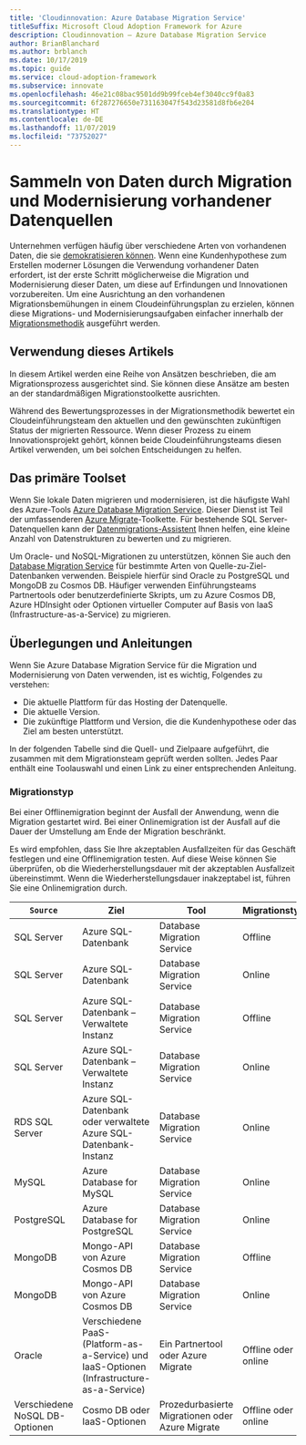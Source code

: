```yaml
---
title: 'Cloudinnovation: Azure Database Migration Service'
titleSuffix: Microsoft Cloud Adoption Framework for Azure
description: Cloudinnovation – Azure Database Migration Service
author: BrianBlanchard
ms.author: brblanch
ms.date: 10/17/2019
ms.topic: guide
ms.service: cloud-adoption-framework
ms.subservice: innovate
ms.openlocfilehash: 46e21c08bac9501dd9b99fceb4ef3040cc9f0a83
ms.sourcegitcommit: 6f287276650e731163047f543d23581d8fb6e204
ms.translationtype: HT
ms.contentlocale: de-DE
ms.lasthandoff: 11/07/2019
ms.locfileid: "73752027"
---
```

# <a name="collect-data-through-the-migration-and-modernization-of-existing-data-sources"></a>Sammeln von Daten durch Migration und Modernisierung vorhandener Datenquellen

Unternehmen verfügen häufig über verschiedene Arten von vorhandenen Daten, die sie [demokratisieren können](../considerations/data.md). Wenn eine Kundenhypothese zum Erstellen moderner Lösungen die Verwendung vorhandener Daten erfordert, ist der erste Schritt möglicherweise die Migration und Modernisierung dieser Daten, um diese auf Erfindungen und Innovationen vorzubereiten. Um eine Ausrichtung an den vorhandenen Migrationsbemühungen in einem Cloudeinführungsplan zu erzielen, können diese Migrations- und Modernisierungsaufgaben einfacher innerhalb der [Migrationsmethodik](../../migrate/index.md) ausgeführt werden.

## <a name="use-of-this-article"></a>Verwendung dieses Artikels

In diesem Artikel werden eine Reihe von Ansätzen beschrieben, die am Migrationsprozess ausgerichtet sind. Sie können diese Ansätze am besten an der standardmäßigen Migrationstoolkette ausrichten.

Während des Bewertungsprozesses in der Migrationsmethodik bewertet ein Cloudeinführungsteam den aktuellen und den gewünschten zukünftigen Status der migrierten Ressource. Wenn dieser Prozess zu einem Innovationsprojekt gehört, können beide Cloudeinführungsteams diesen Artikel verwenden, um bei solchen Entscheidungen zu helfen.

## <a name="primary-toolset"></a>Das primäre Toolset

Wenn Sie lokale Daten migrieren und modernisieren, ist die häufigste Wahl des Azure-Tools [Azure Database Migration Service](https://docs.microsoft.com/azure/dms). Dieser Dienst ist Teil der umfassenderen [Azure Migrate](https://docs.microsoft.com/azure/migrate/migrate-services-overview)-Toolkette. Für bestehende SQL Server-Datenquellen kann der [Datenmigrations-Assistent](https://docs.microsoft.com/sql/dma/dma-overview) Ihnen helfen, eine kleine Anzahl von Datenstrukturen zu bewerten und zu migrieren.

Um Oracle- und NoSQL-Migrationen zu unterstützen, können Sie auch den [Database Migration Service](https://docs.microsoft.com/azure/dms) für bestimmte Arten von Quelle-zu-Ziel-Datenbanken verwenden. Beispiele hierfür sind Oracle zu PostgreSQL und MongoDB zu Cosmos DB. Häufiger verwenden Einführungsteams Partnertools oder benutzerdefinierte Skripts, um zu Azure Cosmos DB, Azure HDInsight oder Optionen virtueller Computer auf Basis von IaaS (Infrastructure-as-a-Service) zu migrieren.

## <a name="considerations-and-guidance"></a>Überlegungen und Anleitungen

Wenn Sie Azure Database Migration Service für die Migration und Modernisierung von Daten verwenden, ist es wichtig, Folgendes zu verstehen:

- Die aktuelle Plattform für das Hosting der Datenquelle.
- Die aktuelle Version.
- Die zukünftige Plattform und Version, die die Kundenhypothese oder das Ziel am besten unterstützt.

In der folgenden Tabelle sind die Quell- und Zielpaare aufgeführt, die zusammen mit dem Migrationsteam geprüft werden sollten. Jedes Paar enthält eine Toolauswahl und einen Link zu einer entsprechenden Anleitung.

### <a name="migration-type"></a>Migrationstyp

Bei einer Offlinemigration beginnt der Ausfall der Anwendung, wenn die Migration gestartet wird. Bei einer Onlinemigration ist der Ausfall auf die Dauer der Umstellung am Ende der Migration beschränkt.

Es wird empfohlen, dass Sie Ihre akzeptablen Ausfallzeiten für das Geschäft festlegen und eine Offlinemigration testen. Auf diese Weise können Sie überprüfen, ob die Wiederherstellungsdauer mit der akzeptablen Ausfallzeit übereinstimmt. Wenn die Wiederherstellungsdauer inakzeptabel ist, führen Sie eine Onlinemigration durch.

|`Source`  |Ziel  |Tool  |Migrationstyp  |Anleitungen  |
|---------|---------|---------|---------|---------|
|SQL Server|Azure SQL-Datenbank|Database Migration Service|Offline|[Tutorial](https://docs.microsoft.com/azure/dms/tutorial-sql-server-to-azure-sql)|
|SQL Server|Azure SQL-Datenbank|Database Migration Service|Online|[Tutorial](https://docs.microsoft.com/azure/dms/tutorial-sql-server-azure-sql-online)|
|SQL Server|Azure SQL-Datenbank – Verwaltete Instanz|Database Migration Service|Offline|[Tutorial](https://docs.microsoft.com/azure/dms/tutorial-sql-server-to-managed-instance)|
|SQL Server|Azure SQL-Datenbank – Verwaltete Instanz|Database Migration Service|Online|[Tutorial](https://docs.microsoft.com/azure/dms/tutorial-sql-server-managed-instance-online)|
|RDS SQL Server|Azure SQL-Datenbank oder verwaltete Azure SQL-Datenbank-Instanz|Database Migration Service|Online|[Tutorial](https://docs.microsoft.com/azure/dms/tutorial-rds-sql-server-azure-sql-and-managed-instance-online)|
|MySQL|Azure Database for MySQL|Database Migration Service|Online|[Tutorial](https://docs.microsoft.com/azure/dms/tutorial-mysql-azure-mysql-online)|
|PostgreSQL|Azure Database for PostgreSQL|Database Migration Service|Online|[Tutorial](https://docs.microsoft.com/azure/dms/tutorial-postgresql-azure-postgresql-online)|
|MongoDB|Mongo-API von Azure Cosmos DB|Database Migration Service|Offline|[Tutorial](https://docs.microsoft.com/azure/dms/tutorial-mongodb-cosmos-db)|
|MongoDB|Mongo-API von Azure Cosmos DB|Database Migration Service|Online|[Tutorial](https://docs.microsoft.com/azure/dms/tutorial-mongodb-cosmos-db-online)|
|Oracle|Verschiedene PaaS- (Platform-as-a-Service) und IaaS-Optionen (Infrastructure-as-a-Service)|Ein Partnertool oder Azure Migrate|Offline oder online|[Entscheidungsstruktur](../../migrate/expanded-scope/data-oracle-migration.md)|
|Verschiedene NoSQL DB-Optionen|Cosmo DB oder IaaS-Optionen|Prozedurbasierte Migrationen oder Azure Migrate|Offline oder online|[Entscheidungsstruktur](../../migrate/expanded-scope/data-no-sql-migration.md)|
